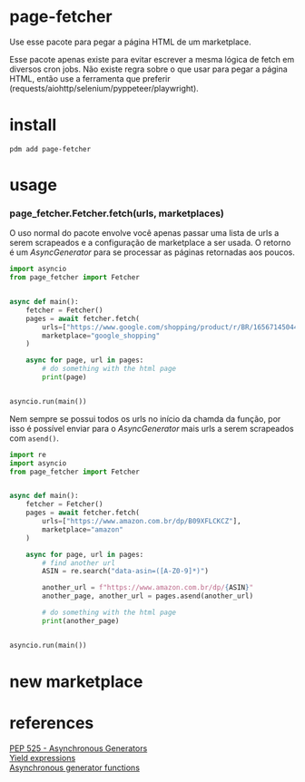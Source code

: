 # page-fetcher
Use esse pacote para pegar a página HTML de um marketplace.  

Esse pacote apenas existe para evitar escrever a mesma lógica de fetch em diversos cron jobs. Não existe regra sobre o que usar para pegar a página HTML, então use a ferramenta que preferir (requests/aiohttp/selenium/pyppeteer/playwright).  

# install
`pdm add page-fetcher`  

# usage

### page_fetcher.Fetcher.fetch(urls, marketplaces)
O uso normal do pacote envolve você apenas passar uma lista de urls a serem scrapeados e a configuração de marketplace a ser usada. O retorno é um *AsyncGenerator* para se processar as páginas retornadas aos poucos.  

```python
import asyncio
from page_fetcher import Fetcher


async def main():
    fetcher = Fetcher()
    pages = await fetcher.fetch(
        urls=["https://www.google.com/shopping/product/r/BR/16567145044483249038"],
        marketplace="google_shopping"
    )

    async for page, url in pages:
        # do something with the html page
        print(page)


asyncio.run(main())
```

Nem sempre se possui todos os urls no início da chamda da função, por isso é possível enviar para o *AsyncGenerator* mais urls a serem scrapeados com `asend()`.  

```python
import re
import asyncio
from page_fetcher import Fetcher


async def main():
    fetcher = Fetcher()
    pages = await fetcher.fetch(
        urls=["https://www.amazon.com.br/dp/B09XFLCKCZ"],
        marketplace="amazon"
    )

    async for page, url in pages:
        # find another url
        ASIN = re.search("data-asin=([A-Z0-9]*)")

        another_url = f"https://www.amazon.com.br/dp/{ASIN}"
        another_page, another_url = pages.asend(another_url)

        # do something with the html page
        print(another_page)


asyncio.run(main())
```

# new marketplace


# references
[PEP 525 - Asynchronous Generators](https://peps.python.org/pep-0525/)  
[Yield expressions](https://docs.python.org/3/reference/expressions.html#yield-expressions)  
[Asynchronous generator functions](https://docs.python.org/3/reference/expressions.html#asynchronous-generator-functions)  
